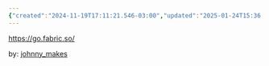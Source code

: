 ```yaml
---
{"created":"2024-11-19T17:11:21.546-03:00","updated":"2025-01-24T15:36:28.914-03:00","tags":["tool","datamanagement","lab","🌱","informationmanagement"],"notestage":["🌱"],"relevancescore":91,"dg-publish":true,"permalink":"/projects-and-tools/tools/lab/fabric/","dgPassFrontmatter":true}
---
```


https://go.fabric.so/

by: [johnny_makes](https://x.com/johnny_makes)